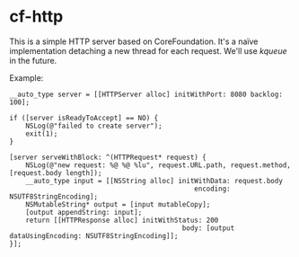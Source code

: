 # cf-http
This is a simple HTTP server based on CoreFoundation. It's a naïve implementation detaching a new thread for each request. We'll use *kqueue* in the future.

Example:
```
__auto_type server = [[HTTPServer alloc] initWithPort: 8080 backlog: 100];

if ([server isReadyToAccept] == NO) {
    NSLog(@"failed to create server");
    exit(1);
}

[server serveWithBlock: ^(HTTPRequest* request) {
    NSLog(@"new request: %@ %@ %lu", request.URL.path, request.method, [request.body length]);
    __auto_type input = [[NSString alloc] initWithData: request.body
                                              encoding: NSUTF8StringEncoding];
    NSMutableString* output = [input mutableCopy];
    [output appendString: input];
    return [[HTTPResponse alloc] initWithStatus: 200
                                           body: [output dataUsingEncoding: NSUTF8StringEncoding]];
}];
```

